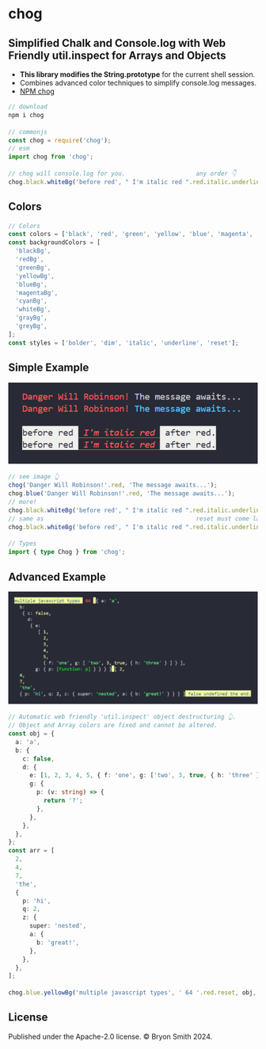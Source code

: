 # chog

## Simplified Chalk and Console.log with Web Friendly util.inspect for Arrays and Objects

- **This library modifies the String.prototype** for the current shell session.
- Combines advanced color techniques to simplify console.log messages.
- [NPM chog](https://www.npmjs.com/package/chog)

```ts
// download
npm i chog

// commonjs
const chog = require('chog');
// esm
import chog from 'chog';

// chog will console.log for you.                    any order 👇
chog.black.whiteBg('before red', " I'm italic red ".red.italic.underline.blackBg, 'after red.');
```

## Colors

```ts
// Colors
const colors = ['black', 'red', 'green', 'yellow', 'blue', 'magenta', 'cyan', 'white', 'gray', 'grey'];
const backgroundColors = [
  'blackBg',
  'redBg',
  'greenBg',
  'yellowBg',
  'blueBg',
  'magentaBg',
  'cyanBg',
  'whiteBg',
  'grayBg',
  'greyBg',
];
const styles = ['bolder', 'dim', 'italic', 'underline', 'reset'];
```

## Simple Example

![Multiple items console.log with colors](images/red.png)

```ts
// see image 👆
chog('Danger Will Robinson!'.red, 'The message awaits...');
chog.blue('Danger Will Robinson!'.red, 'The message awaits...');
// more!
chog.black.whiteBg('before red', " I'm italic red ".red.italic.underline.blackBg, 'after red.');
// same as                                           reset must come last 👇
chog.black.whiteBg('before red', " I'm italic red ".red.italic.underline.reset, 'after red.');

// Types
import { type Chog } from 'chog';
```

## Advanced Example

![Automatic object destructure](images/obj.png)

```ts
// Automatic web friendly 'util.inspect' object destructuring 👆.
// Object and Array colors are fixed and cannot be altered.
const obj = {
  a: 'a',
  b: {
    c: false,
    d: {
      e: [1, 2, 3, 4, 5, { f: 'one', g: ['two', 3, true, { h: 'three' }] }],
      g: {
        p: (v: string) => {
          return '?';
        },
      },
    },
  },
};
const arr = [
  2,
  4,
  7,
  'the',
  {
    p: 'hi',
    q: 2,
    z: {
      super: 'nested',
      a: {
        b: 'great!',
      },
    },
  },
];

chog.blue.yellowBg('multiple javascript types', ' 64 '.red.reset, obj, arr, false, undefined, 'the end.');
```

## License

Published under the Apache-2.0 license. © Bryon Smith 2024.
